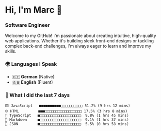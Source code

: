 # Hi, I'm Marc 👋 
### Software Engineer

Welcome to my GitHub! I'm passionate about creating intuitive, high-quality web applications. Whether it's building sleek front-end designs or tackling complex back-end challenges, I'm always eager to learn and improve my skills.  

### 🌍 Languages I Speak  
- 🇩🇪 **German** (Native)  
- 🇬🇧 **English** (Fluent)

### 🤯 What I did the last 7 days

```
🟨 JavaScript   ■■■■■■■■■■□□□□□□□□□□ 51.2% (9 hrs 12 mins)
🌐 HTML         ■■■□□□□□□□□□□□□□□□□□ 17.5% (3 hrs 8 mins)
🔷 TypeScript   ■□□□□□□□□□□□□□□□□□□□  9.8% (1 hrs 45 mins)
📝 Markdown     ■□□□□□□□□□□□□□□□□□□□  9.1% (1 hrs 37 mins)
📄 JSON         ■□□□□□□□□□□□□□□□□□□□  5.5% (0 hrs 58 mins)
```